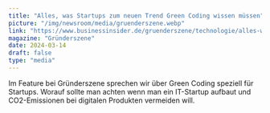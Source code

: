 ```yaml
---
title: "Alles, was Startups zum neuen Trend Green Coding wissen müssen"
picture: "/img/newsroom/media/gruenderszene.webp"
link: "https://www.businessinsider.de/gruenderszene/technologie/alles-was-startups-zum-neuen-trend-green-coding-wissen-muessen/"
magazine: "Gründerszene"
date: 2024-03-14
draft: false
type: "media"
---
```


Im Feature bei Gründerszene sprechen wir über Green Coding speziell für Startups. Worauf sollte man achten wenn man ein IT-Startup aufbaut und CO2-Emissionen bei digitalen Produkten vermeiden will.